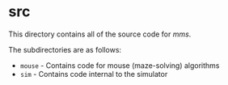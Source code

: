 # src

This directory contains all of the source code for *mms*.

The subdirectories are as follows:

* `mouse` - Contains code for mouse (maze-solving) algorithms
* `sim` - Contains code internal to the simulator
